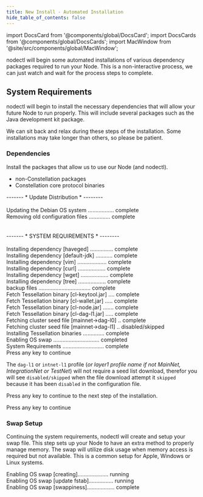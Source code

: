```yaml
---
title: New Install - Automated Installation 
hide_table_of_contents: false
---
```

<intro-end />

import DocsCard from '@components/global/DocsCard';
import DocsCards from '@components/global/DocsCards';
import MacWindow from '@site/src/components/global/MacWindow';

<head>
  <title>MainNet 2.0 Automation with nodectl</title>
  <meta
    name="description"
    content="nodectl installation of new Node"
  />
</head>

nodectl will begin some automated installations of various dependency packages required to run your Node.  This is a non-interactive process, we can just watch and wait for the process steps to complete.

## System Requirements
nodectl will begin to install the necessary dependencies that will allow your future Node to run properly.  This will include several packages such as the Java development kit package.  

We can sit back and relax during these steps of the installation.  Some installations may take longer than others, so please be patient.

### Dependencies

Install the packages that allow us to use our Node (and nodectl).
- non-Constellation packages
- Constellation core protocol binaries

<MacWindow>
  ------- * Update Distribution * --------<br />
<br />
  Updating the Debian OS system ................. complete<br />             
  Removing old configuration files .............. complete<br />                  
<br />                                                                              
<br />
  ------- * SYSTEM REQUIREMENTS * --------<br />
<br />
  Installing dependency [haveged] ............... complete <br />                   
  Installing dependency [default-jdk] ........... complete<br /> 
  Installing dependency [vim] ................... complete<br />
  Installing dependency [curl] .................. complete<br />
  Installing dependency [wget] .................. complete<br />  
  Installing dependency [tree] .................. complete<br /> 
  backup files .................................. complete<br />                     
  Fetch Tessellation binary [cl-keytool.jar] .... complete<br />                     
  Fetch Tessellation binary [cl-wallet.jar] ..... complete<br />                    
  Fetch Tessellation binary [cl-node.jar] ....... complete<br />                     
  Fetch Tessellation binary [cl-dag-l1.jar] ..... complete<br />                     
  Fetching cluster seed file [mainnet->dag-l0] .. complete<br />                     
  Fetching cluster seed file [mainnet->dag-l1] .. disabled/skipped<br />             
  Installing Tessellation binaries .............. complete<br />                     
  Enabling OS swap .............................. completed<br />                    
  System Requirements ........................... complete<br /> 
  Press any key to continue<br />
</MacWindow>

The `dag-l1` or `intnet-l1` profile (*or layer1 profile name if not MainNet, IntegrationNet or TestNet*) will not require a seed list download, therefor you will see `disabled/skipped` when the file download attempt it `skipped` because it has been `disabled` in the configuration file.

Press any key to continue to the next step of the installation.

<MacWindow>
  Press any key to continue<br />
</MacWindow>

### Swap Setup

Continuing the system requirements, nodectl will create and setup your swap file.  This step sets up your Node to have an extra method to properly manage memory.  The swap will utilize disk usage when memory access is required but not available.  This is a common setup for Apple, Windows or Linux systems.

<MacWindow>
  Enabling OS swap [creating].................... running<br />
</MacWindow>

<MacWindow>
  Enabling OS swap [update fstab]................ running<br />
</MacWindow>

<MacWindow>
  Enabling OS swap [swappiness].................. complete<br />
</MacWindow>